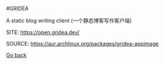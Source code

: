 #GRIDEA

 A static blog writing client (一个静态博客写作客户端)

 SITE: https://open.gridea.dev/

 SOURCE: https://aur.archlinux.org/packages/gridea-appimage

 [Go back](https://portable-linux-apps.github.io/apps.html)
